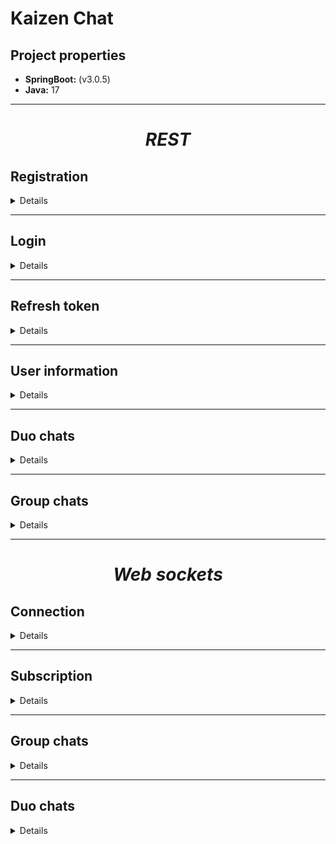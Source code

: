 # Kaizen Chat
## Project properties

- **SpringBoot:** (v3.0.5)
- **Java:** 17

---

# ***<p style="text-align: center;">REST</p>***

## Registration

<details>

**Path:** `http://localhost:8080/auth/register`

**Method:** POST

**Format:** JSON

**Body:**

```json
{
  "phoneNumber":"...",
  "nickname":"...",
  "password":"..."
}
```

### Check if the number exists

**Path:** `http://localhost:8080/user/exists/{phoneNumber}`

**Method:** GET

**Authorization header format:** `Bearer [access token]`

**Responses:**

- 204: no content

- 404:

```json
{
  "path": "/auth/exists/+380500000004",
  "message": "user with phone-number:[+380500000004] not found",
  "statusCode": 404,
  "timestamp": "2023-05-02T21:23:00.8985278+03:00"
}
```

**Responses:**

- 200:

```json
{
  "accessToken": "...",
  "accessTokenExpiration": "2023-04-14T23:40:02+03:00",
  "refreshTokenExpiration": "2023-05-14T23:10:02+03:00",
  "refreshToken": "..."
}
```

- 400:

```json
{
  "password": "length should be 8 or longer",
  "phoneNumber": "length should be 13",
  "nickname": "should not be blank"
}
```

- 403:

```json
{
  "path": "/auth/register",
  "message": "Such phone-number already exists",
  "statusCode": 403,
  "timestamp": "2023-05-02T19:19:42.7020063+03:00"
}
```

</details>

---

## Login

<details>

**Path:** `http://localhost:8080/auth/login`

**Method:** POST

**Format:** JSON

**Body:**

```json
{
  "phoneNumber": "...",
  "password": "..."
}
```

**Responses:**

- 200:

```json
{
  "isRegistered": "true",
  "accessToken": "...",
  "accessTokenExpiration": "2023-04-14T23:40:02+03:00",
  "refreshTokenExpiration": "2023-05-14T23:10:02+03:00",
  "refreshToken": "..."
}
```

- 400:

```json
{
  "password": "length should be 8 or longer",
  "phoneNumber": "length should be 13"
}
```

```json
{
  "password": "should not be blank",
  "phoneNumber": "should not be blank"
}
```

- 403:

```json
{
  "isLoggedIn": "false"
}
```

</details>

---

## Refresh token

<details>

**Path:** `http://localhost:8080/auth/refresh`

**Method:** POST

**Format:** JSON

**Body:**

```json
{
  "oldRefreshToken": "..."
}
```

**Responses:**

- 200:

```json
{
  "accessToken": "...",
  "accessTokenExpiration": "2023-04-14T23:40:02+03:00",
  "refreshTokenExpiration": "2023-05-14T23:10:02+03:00",
  "refreshToken": "..."
}
```

- 400:

```json
{
  "oldRefreshToken": "should not be blank"
}
```

- 404:

```json
{
  "path": "/auth/refresh",
  "message": "refresh token was not found",
  "statusCode": 404,
  "timestamp": "2023-05-02T19:20:34.7733007+03:00"
}
```

</details>

---

## User information

<details>

**Path:** `http://localhost:8080/user`

**Method:** GET

**Authorization header format:** `Bearer [access token]`

**Responses:**

- 200:

```json
{
  "id": 3
}
```

- 403:

```json
{
  "message": "Invalid token"
}
```

---

**Path:** `http://localhost:8080/user/id/{id}`

**Method:** GET

**Authorization header format:** `Bearer [access token]`

**Responses:**

- 200:

```json
{
  "id": 3,
  "phoneNumber": "...",
  "nickname": "...",
  "bio": null,
  "registration": "2023-05-05T01:09:56.077+03:00"
}
```

- 404:

```json
{
  "path": "/user/id/546",
  "message": "user with id:546 not found",
  "statusCode": 404,
  "timestamp": "2023-04-30T14:29:13.080851+03:00"
}
```
<br/>

**Path:** `http://localhost:8080/user/phone/{phoneNumber}`

**Method:** GET

**Authorization header format:** `Bearer [access token]`

**Responses:**

- 200:

```json
{
  "id": 3,
  "phoneNumber": "...",
  "nickname": "...",
  "bio": null,
  "registration": "2023-05-05T01:09:56.077+03:00"
}
```

- 404:

```json
{
  "path": "/user/phone/+38057865890",
  "message": "user with phone-number:[+38057865890] not found",
  "statusCode": 404,
  "timestamp": "2023-04-30T14:30:18.7618307+03:00"
}
```
<br/>

<br/>

**Path:** `http://localhost:8080/user/update`

**Method:** POST

**Authorization header format:** `Bearer [access token]`

**Format:** JSON

**Body:**

```json
{
  "id":1,
  "nickname":"...",
  "bio":"..."
}
```

**Responses:**

- 200:

```json
{
  "message": "user updated"
}
```

- 400:

```json
{
  "nickname": "length should be 4 or longer"
}
```

- 404:

```json
{
  "path": "/user/update",
  "message": "user with id:564 not found",
  "statusCode": 404,
  "timestamp": "2023-04-30T14:32:23.2791826+03:00"
}
```

<br/>

**Path:** `http://localhost:8080/user/upload-avatar`

**Method:** POST

**Authorization header format:** `Bearer [access token]`

**Format:** JSON

**Body:**

```json
{
  "encodedContent": "data:image/jpg;base64,..."
}
```

**Responses:**

- 200:

```json
{
  "message": "updated"
}
```

- 400:

```json
{
  "encodedContent": "should be not blank"
}
```

<br/>

**Path:** `http://localhost:8080/user/{userId}/avatar`

**Method:** GET

**Authorization header format:** `Bearer [access token]`

**Format:** JSON

**Responses:**

- 200:

```json
{
  "encodedContent": "data:image/jpg;base64,..."
}
```

- 404:

```json
{
    "path": "/user/555/avatar",
    "message": "user with id:555 not found",
    "statusCode": 404,
    "timestamp": "2023-05-16T12:20:03.0091015+03:00"
}
```

</details>

---

## Duo chats

<details>

### Start a chat

<details>

**Path:** `http://localhost:8080/user/duo-chats/start/{userId}`

**Method:** GET

**Authorization header format:** `Bearer [access token]`

**Responses:**

- 200:

```json
{
  "chatId": 6
}
```

- 404:

```json
{
  "path": "/user/duo-chats/start/545",
  "message": "user with id:545 not found",
  "statusCode": 404,
  "timestamp": "2023-05-02T19:54:35.1147599+03:00"
}
```

</details>

---

### Get all duo chats

<details>

**Path:** `http://localhost:8080/user/duo-chats/all`

**Method:** GET

**Authorization header format:** `Bearer [access token]`

**Responses:**

- 200:

```json
[
  {
    "id": 1,
    "name": null,
    "userId": 1,
    "username": "...",
    "lastMessage": "...",
    "lastMessageTime": "2023-04-23T10:51:36.129+03:00"
  },
  {
    "id": 2,
    "name": null,
    "userId": 1,
    "username": "...",
    "lastMessage": "...",
    "lastMessageTime": "2023-04-23T10:51:36.129+03:00"
  }
]
```

</details>

---

### Get duo-chat by ID

<details>

**Path:** `http://localhost:8080/user/duo-chats/{chatId}`

**Method:** GET

**Authorization header format:** `Bearer [access token]`

**Responses:**

- 200:

```json
{
  "id": 1,
  "name": "Duo",
  "creation": "...",
  "groupChatOptions": null,
  "messages": [],
  "users": [
    {
      "id": 1,
      "phoneNumber": "...",
      "nickname": "...",
      "avatar": "...",
      "bio": "...",
      "registration": "2023-04-23T10:51:36.129+03:00"
    },
    {
      "id": 2,
      "phoneNumber": "...",
      "nickname": "...",
      "avatar": "...",
      "bio": "...",
      "registration": "2023-04-23T10:51:36.129+03:00"
    }
  ],
  "groupChat": false
}
```

- 404:

```json
{
  "path": "/user/duo-chats/24",
  "message": "DUO-chat:24 was not found",
  "statusCode": 404,
  "timestamp": "2023-05-02T19:11:11.3536078+03:00"
}
```

</details>

---

### Get chat with specific User

<details>

**Path:** `http://localhost:8080/user/duo-chats/with/{userId}`

**Method:** GET

**Authorization header format:** `Bearer [access token]`

**Responses:**

- 200:

```json
{
  "id": 1,
  "name": "Duo",
  "creation": "...",
  "groupChatOptions": null,
  "messages": [],
  "users": [
    {
      "id": 1,
      "phoneNumber": "...",
      "nickname": "...",
      "avatar": "...",
      "bio": "...",
      "registration": "2023-04-23T10:51:36.129+03:00"
    },
    {
      "id": 2,
      "phoneNumber": "...",
      "nickname": "...",
      "avatar": "...",
      "bio": "...",
      "registration": "2023-04-23T10:51:36.129+03:00"
    }
  ],
  "groupChat": false
}
```

- 404:

```json
{
  "path": "/user/duo-chats/with/3",
  "message": "duo-chat between [8, 3] was not found",
  "statusCode": 404,
  "timestamp": "2023-05-02T19:17:07.9071073+03:00"
}
```

---

</details>

---

### Get last messages

<details>

**Path:** `localhost:8080/user/duo-chats/messages`

**Method:** POST

**Authorization header format:** `Bearer [access token]`

**Format:** JSON

**Body:**

```json
{
  "chatId":1,
  "time":"2023-04-14T23:40:02+03:00"
}
```
Time can be null

**Responses:**

- 200:

```json
{
  "messages": [
    {
      "id": 1,
      "body": "...",
      "time": "2023-04-23T10:51:36.129+03:00",
      "isPinned": false,
      "likes": 0
    },
    {
      "id": 2,
      "body": "...",
      "time": "2023-04-23T11:53:48.129+03:00",
      "isPinned": false,
      "likes": 0
    }
  ]
}
```

- 400:

```json
{
  "password": "length should be 8 or longer",
  "phoneNumber": "length should be 13",
  "nickname": "should not be blank"
}
```

- 404:

```json
{
  "path": "/user/duo-chats/messages",
  "message": "not member of chat",
  "statusCode": 404,
  "timestamp": "2023-05-02T11:53:49.8606015+03:00"
}

```

- 404:

```json
{
  "path": "/user/duo-chats/messages",
  "message": "DUO-chat:10 was not found",
  "statusCode": 404,
  "timestamp": "2023-05-02T11:58:58.4126182+03:00"
}

```

</details>

</details>

---

## Group chats

<details>

**Path:** `http://localhost:8080/user/group-chats/all`

**Method:** GET

**Authorization header format:** `Bearer [access token]`

**Responses:**

- 200:

```json
[
  {
    "id": 5,
    "name": "Home",
    "adminId": 1,
    "userId": 2,
    "username": "bie3",
    "lastMessage": "yooo",
    "lastMessageTime": "2023-04-28T14:20:26.983+03:00"
  },
  {
    "id": 4,
    "name": "Party",
    "adminId": 1,
    "userId": 2,
    "username": "bie3",
    "lastMessage": "hello world",
    "lastMessageTime": "2023-04-25T10:42:09.449007+03:00"
  }
]
```

- 403:

```json
{
  "message": "user is not found"
}
```

<br/>

**Path:** `http://localhost:8080/user/group-chats/new`

**Method:** POST

**Authorization header format:** `Bearer [access token]`

**Body:**

```json
{
  "name": "Test 3 group chats",
  "privacyMode": true,
  "password": "r299d"
}
```

Password can be null if privacy mode is false

**Responses:**

- 200:

```json
{
  "id": 6,
  "name": "Test 3 group chats",
  "membersCount": 1,
  "membersLimit": 5000
}
```

- 403:

```json
{
    "name": "should be not blank"
}
```

```json
{
    "path": "/user/group-chats/new",
    "message": "password is not defined",
    "statusCode": 403,
    "timestamp": "2023-05-15T21:22:31.6380158+03:00"
}
```

<br/>

**Path:** `http://localhost:8080/user/group-chats/{chatId}/avatar`

**Method:** GET

**Authorization header format:** `Bearer [access token]`

**Responses:**

- 200:

```json
{
  "encodedContent": "data:image/jpg;base64,..."
}
```

- 404:

```json
{
  "path": "/user/group-chats/4/avatar",
  "message": "GROUP-chat:4 was not found",
  "statusCode": 404,
  "timestamp": "2023-05-03T19:05:42.0903724+03:00"
}
```

<br/>

**Path:** `http://localhost:8080/user/group-chats/{chatId}/upload-avatar`

**Method:** POST

**Format:** JSON

**Body:**

```json
{
  "encodedContent": "data:image/jpg;base64,..."
}
```

**Responses:**

- 200:

```json
{
  "message": "updated"
}
```

- 400:

```json
{
  "encodedContent": "should be not blank"
}
```

- 403:

```json
{
  "path": "/user/group-chats/5/upload-avatar",
  "message": "only admin can change avatar",
  "statusCode": 403,
  "timestamp": "2023-05-16T15:15:20.6786852+03:00"
}
```

- 404:

```json
{
  "path": "/user/group-chats/4/upload-avatar",
  "message": "GROUP-chat:4 was not found",
  "statusCode": 404,
  "timestamp": "2023-05-03T19:19:09.0560148+03:00"
}
```

</details>

---

# ***<p style="text-align: center;">Web sockets</p>***

## Connection

<details>

**Path:** `http://localhost:8080/ws-open`

**Description:** this end-point establishes real-time connection between client and server. For that purpose client must use SockJS and StompJS client.

When Stomp client is created over web-socket he has to connect to the server with such header:
`Authorization: bearer (jwt)`. When successfully connected (via switching protocols) to the server, client can subscribe on channels and send messages as he needs.

</details>

---

## Subscription

<details>

**Path:** `/user/{user-id}/start`

**WS Client:** StompJS

**Headers:** `Authorization: bearer (jwt)`

**Description:** this end-point is used to obtain information about new duo chats.

---

**Path:** `/duo-chat/{chat-id}`

**WS Client:** StompJS

**Headers:** `Authorization: bearer (jwt)`

**Description:** this end-point is used to subscribe only on duo chats.

---

**Path:** `/chatroom/{chat-id}`

**WS Client:** StompJS

**Headers:** `Authorization: bearer (jwt)`

**Description:** this end-point is used to subscribe only on group chats.

</details>

---

## Group chats

<details>

### Join to chat

<details>

**Path:** `/app/group-chats/join`

**WS Client:** StompJS

**Body format:** JSON

**Headers:** `Authorization: bearer (jwt)`

**Body:**

```json
{
  "chatId": 1,
  "privacyMode": true,
  "password": "password, if privacy mode is true"
}
```

**Responses:**

- Status: `MESSAGE`

```json
{
  "action": "JOIN",
  "body": "bie3 joined to the chat",
  "chatId": 4,
  "senderId": 2,
  "senderNickname": "bie3",
  "timeStamp": "2023-04-25T10:36:34.2459185+03:00"
}
```

</details>

---

### Quit from chat

<details>

**Path:** `/app/group-chats/quit/{chat-id}`

**WS Client:** StompJS

**Headers:** `Authorization: bearer (jwt)`


**Responses:**

- Status: `MESSAGE`

```json
{
  "action": "QUIT",
  "body": "bie3 left the chat",
  "chatId": 4,
  "senderId": 2,
  "senderNickname": "bie3",
  "timeStamp": "2023-04-25T10:36:34.2459185+03:00"
}
```

</details>

---

### Send message to chat

<details>

**Path:** `/app/group-chats/send`

**WS Client:** StompJS

**Body format:** JSON

**Headers:** `Authorization: bearer (jwt)`

**Body:**

```json
{
  "chatId": 4,
  "body": "hello world"
}
```

**Responses:**

- Status: `MESSAGE`

```json
{
  "action": "SEND",
  "body": "hello world",
  "chatId": 4,
  "senderId": 2,
  "senderNickname": "bie3",
  "timeStamp": "2023-04-25T10:42:09.4639461+03:00"
}
```

</details>

---

### Edit message

<details>

**Path:** `/app/group-chats/edit`

**WS Client:** StompJS

**Body format:** JSON

**Headers:** `Authorization: bearer (jwt)`

**Body:**

```json
{
  "messageId": 4,
  "body": "edited text"
}
```

**Responses:**

- Status: `MESSAGE`

```json
{
  "action": "EDIT",
  "chatId": 4,
  "body": "hello world",
  "messageId": 10
}
```

</details>

---

### Delete message

<details>

**Path:** `/app/group-chats/delete/{messageId}`

**WS Client:** StompJS

**Body format:** JSON

**Headers:** `Authorization: bearer (jwt)`

**Responses:**

- Status: `MESSAGE`

```json
{
  "action": "DELETE",
  "chatId": 4,
  "messageId": 10
}
```

</details>

---

### Kick member from group chat

<details>

**Path:** `/app/group-chats/kick`

**WS Client:** StompJS

**Body format:** JSON

**Headers:** `Authorization: bearer (jwt)`

**Body:**

```json
{
  "chatId": 4,
  "userId": 2
}
```

**Responses:**

- Status: `MESSAGE`

```json
{
  "action": "QUIT",
  "chatId": 4,
  "senderId": 2,
  "body": "user was kicked by adminNickname"
}
```

senderId is an id of kicked member!

</details>

</details>

---

## Duo chats

<details>

### Send message

<details>

**Path:** `/app/duo-chat/send`

**WS Client:** StompJS

**Headers:** `Authorization: bearer (jwt)`

**Body:**

```json
{
  "chatId": 4,
  "body": "..."
}
```

**Responses:**

- Status: `MESSAGE`

```json
{
  "action": "SEND",
  "body": "hello world",
  "chatId": 4,
  "senderId": 2,
  "senderNickname": "bie3",
  "timeStamp": "2023-04-25T10:42:09.4639461+03:00"
}
```
</details>

---

### Edit message

<details>
**Path:** `/app/duo-chat/edit`

**WS Client:** StompJS

**Headers:** `Authorization: bearer (jwt)`

**Body:**

```json
{
  "messageId": 4,
  "body": "..."
}
```

**Responses:**

- Status: `MESSAGE`

```json
{
  "action": "EDIT",
  "body": "hello world",
  "chatId": 3,
  "messageId": 4
}
```

</details>

---

### Delete message

<details>
**Path:** `/app/duo-chat/delete/{messageId}`

**WS Client:** StompJS

**Headers:** `Authorization: bearer (jwt)`

**Responses:**

- Status: `MESSAGE`

```json
{
  "action": "DELETE",
  "chatId": 3,
  "messageId": 4
}
```

</details>

</details>